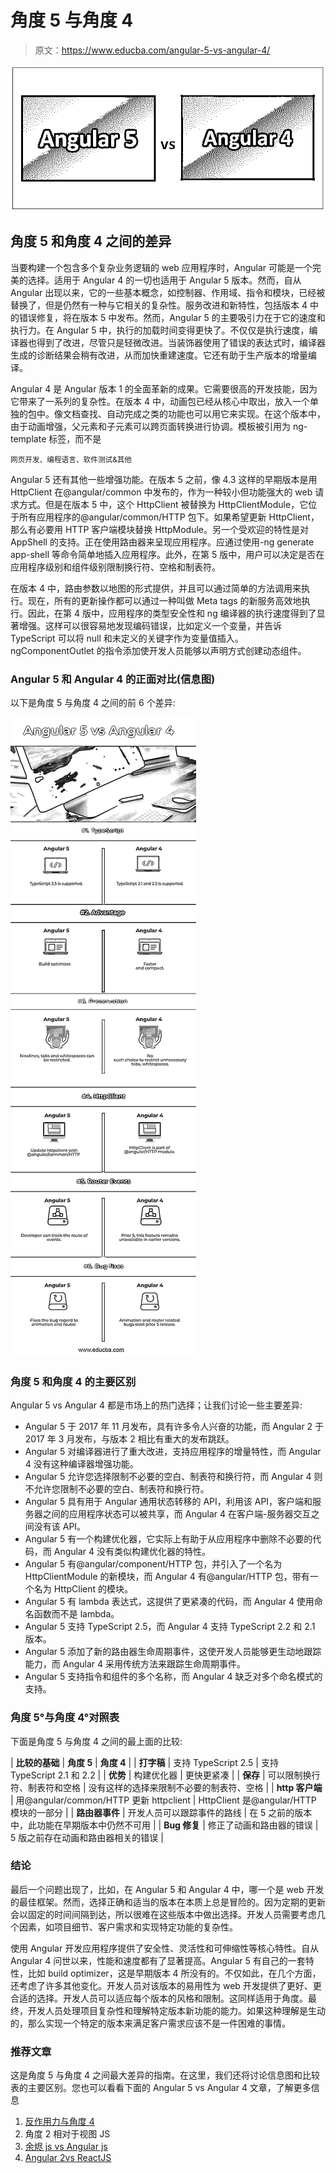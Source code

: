 # 角度 5 与角度 4

> 原文：<https://www.educba.com/angular-5-vs-angular-4/>

![Angular 5 vs Angular 4](img/1cdb64736c29d83df164f15a720b03f5.png)



## 角度 5 和角度 4 之间的差异

当要构建一个包含多个复杂业务逻辑的 web 应用程序时，Angular 可能是一个完美的选择。适用于 Angular 4 的一切也适用于 Angular 5 版本。然而，自从 Angular 出现以来，它的一些基本概念，如控制器、作用域、指令和模块，已经被替换了，但是仍然有一种与它相关的复杂性。服务改进和新特性，包括版本 4 中的错误修复，将在版本 5 中发布。然而，Angular 5 的主要吸引力在于它的速度和执行力。在 Angular 5 中，执行的加载时间变得更快了。不仅仅是执行速度，编译器也得到了改进，尽管只是轻微改进。当装饰器使用了错误的表达式时，编译器生成的诊断结果会稍有改进，从而加快重建速度。它还有助于生产版本的增量编译。

Angular 4 是 Angular 版本 1 的全面革新的成果。它需要很高的开发技能，因为它带来了一系列的复杂性。在版本 4 中，动画包已经从核心中取出，放入一个单独的包中。像文档查找、自动完成之类的功能也可以用它来实现。在这个版本中，由于动画增强，父元素和子元素可以跨页面转换进行协调。模板被引用为 ng-template 标签，而不是<template></template>

<small>网页开发、编程语言、软件测试&其他</small>

Angular 5 还有其他一些增强功能。在版本 5 之前，像 4.3 这样的早期版本是用 HttpClient 在@angular/common 中发布的，作为一种较小但功能强大的 web 请求方式。但是在版本 5 中，这个 HttpClient 被替换为 HttpClientModule，它位于所有应用程序的@angular/common/HTTP 包下。如果希望更新 HttpClient，那么有必要用 HTTP 客户端模块替换 HttpModule。另一个受欢迎的特性是对 AppShell 的支持。正在使用路由器来呈现应用程序。应通过使用-ng generate app-shell 等命令简单地插入应用程序。此外，在第 5 版中，用户可以决定是否在应用程序级别和组件级别限制换行符、空格和制表符。

在版本 4 中，路由参数以地图的形式提供，并且可以通过简单的方法调用来执行。现在，所有的更新操作都可以通过一种叫做 Meta tags 的新服务高效地执行。因此，在第 4 版中，应用程序的类型安全性和 ng 编译器的执行速度得到了显著增强。这样可以很容易地发现编码错误，比如定义一个变量，并告诉 TypeScript 可以将 null 和未定义的关键字作为变量值插入。ngComponentOutlet 的指令添加使开发人员能够以声明方式创建动态组件。

### Angular 5 和 Angular 4 的正面对比(信息图)

以下是角度 5 与角度 4 之间的前 6 个差异:

![Angular 5 vs Angular 4 Infographics](img/59f6c7cfb9ee4e7f82ebe342534cf4ca.png)



### 角度 5 和角度 4 的主要区别

Angular 5 vs Angular 4 都是市场上的热门选择；让我们讨论一些主要差异:

*   Angular 5 于 2017 年 11 月发布，具有许多令人兴奋的功能，而 Angular 2 于 2017 年 3 月发布，与版本 2 相比有重大的发布跳跃。
*   Angular 5 对编译器进行了重大改进，支持应用程序的增量特性，而 Angular 4 没有这种编译器增强功能。
*   Angular 5 允许您选择限制不必要的空白、制表符和换行符，而 Angular 4 则不允许您限制不必要的空白、制表符和换行符。
*   Angular 5 具有用于 Angular 通用状态转移的 API，利用该 API，客户端和服务器之间的应用程序状态可以被共享，而 Angular 4 在客户端-服务器交互之间没有该 API。
*   Angular 5 有一个构建优化器，它实际上有助于从应用程序中删除不必要的代码，而 Angular 4 没有类似构建优化器的特性。
*   Angular 5 有@angular/component/HTTP 包，并引入了一个名为 HttpClientModule 的新模块，而 Angular 4 有@angular/HTTP 包，带有一个名为 HttpClient 的模块。
*   Angular 5 有 lambda 表达式，这提供了更紧凑的代码，而 Angular 4 使用命名函数而不是 lambda。
*   Angular 5 支持 TypeScript 2.5，而 Angular 4 支持 TypeScript 2.2 和 2.1 版本。
*   Angular 5 添加了新的路由器生命周期事件，这使开发人员能够更生动地跟踪能力，而 Angular 4 采用传统方法来跟踪生命周期事件。
*   Angular 5 支持指令和组件的多个名称，而 Angular 4 缺乏对多个命名模式的支持。

### 角度 5°与角度 4°对照表

下面是角度 5 与角度 4 之间的最上面的比较:

| **比较的基础** | **角度 5** | **角度 4** |
| **打字稿** | 支持 TypeScript 2.5 | 支持 TypeScript 2.1 和 2.2 |
| **优势** | 构建优化器 | 更快更紧凑 |
| **保存** | 可以限制换行符、制表符和空格 | 没有这样的选择来限制不必要的制表符、空格 |
| **http 客户端** | 用@angular/common/HTTP 更新 httpclient | HttpClient 是@angular/HTTP 模块的一部分 |
| **路由器事件** | 开发人员可以跟踪事件的路线 | 在 5 之前的版本中，此功能在早期版本中仍然不可用 |
| **Bug 修复** | 修正了动画和路由器的错误 | 5 版之前存在动画和路由器相关的错误 |

### 结论

最后一个问题出现了，比如，在 Angular 5 和 Angular 4 中，哪一个是 web 开发的最佳框架。然而，选择正确和适当的版本在本质上总是冒险的。因为定期的更新会以固定的时间间隔到达，所以很难在这些版本中做出选择。开发人员需要考虑几个因素，如项目细节、客户需求和实现特定功能的复杂性。

使用 Angular 开发应用程序提供了安全性、灵活性和可伸缩性等核心特性。自从 Angular 4 问世以来，性能和速度都有了显著提高。Angular 5 有自己的一套特性，比如 build optimizer，这是早期版本 4 所没有的。不仅如此，在几个方面，还考虑了许多其他变化。开发人员对该版本的易用性为 web 开发提供了更好、更合适的选择。开发人员可以适应每个版本的风格和限制。这同样适用于角度。最终，开发人员处理项目复杂性和理解特定版本新功能的能力。如果这种理解是生动的，那么实现一个特定的版本来满足客户需求应该不是一件困难的事情。

### 推荐文章

这是角度 5 与角度 4 之间最大差异的指南。在这里，我们还将讨论信息图和比较表的主要区别。您也可以看看下面的 Angular 5 vs Angular 4 文章，了解更多信息

1.  [反作用力与角度 4](https://www.educba.com/reactjs-vs-angular-4/)
2.  角度 2 相对于视图 JS
3.  [余烬 js vs Angular js](https://www.educba.com/ember-js-vs-angular-js/)
4.  [Angular 2](https://www.educba.com/reactjs-vs-angular2/)[vs ReactJS](https://www.educba.com/reactjs-vs-angular2/)





